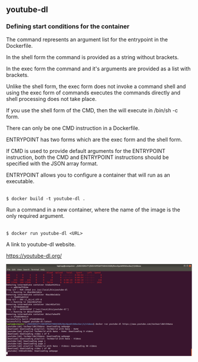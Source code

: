 ## youtube-dl

### Defining start conditions for the container

The command represents an argument list for the entrypoint in the Dockerfile.

In the shell form the command is provided as a string without brackets. 

In the exec form the command and it's arguments are provided as a list with brackets.

Unlike the shell form, the exec form does not invoke a command shell and using the exec form of commands executes the commands directly and shell processing does not take place.

If you use the shell form of the CMD, then the <COMMAND> will execute in /bin/sh -c form.

There can only be one CMD instruction in a Dockerfile.

ENTRYPOINT has two forms which are the exec form and the shell form.

If CMD is used to provide default arguments for the ENTRYPOINT instruction, both the CMD and ENTRYPOINT instructions should be specified with the JSON array format.

ENTRYPOINT allows you to configure a container that will run as an executable.

```

$ docker build -t youtube-dl .

```
Run a command in a new container, where the name of the image is the only required argument.

```

$ docker run youtube-dl <URL>

```

A link to youtube-dl website.

https://youtube-dl.org/

![alt text](https://github.com/jylhakos/DevOpsWithDocker/blob/main/1/videos/youtube.png?raw=true)

